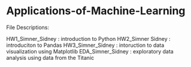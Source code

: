 # Applications-of-Machine-Learning

File Descriptions:

HW1_Simner_Sidney : introduction to Python 
HW2_Simner Sidney : introduciton to Pandas
HW3_Simner_Sidney : intoruction to data visualization using Matplotlib
EDA_Simner_Sidney : exploratory data analysis using data from the Titanic 

